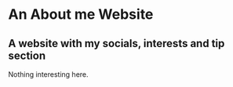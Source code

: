 # An About me Website
## A website with my socials, interests and tip section
Nothing interesting here.
